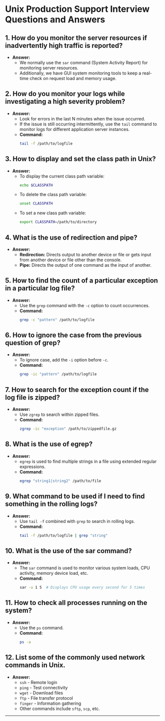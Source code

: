 # Unix Production Support Interview Questions and Answers

## 1. How do you monitor the server resources if inadvertently high traffic is reported?
- **Answer:**
  - We normally use the `sar` command (System Activity Report) for monitoring server resources.
  - Additionally, we have GUI system monitoring tools to keep a real-time check on request load and memory usage.

## 2. How do you monitor your logs while investigating a high severity problem?
- **Answer:**
  - Look for errors in the last N minutes when the issue occurred.
  - If the issue is still occurring intermittently, use the `tail` command to monitor logs for different application server instances.
  - **Command:** 
    ```bash
    tail -f /path/to/logfile
    ```

## 3. How to display and set the class path in Unix?
- **Answer:**
  - To display the current class path variable:
    ```bash
    echo $CLASSPATH
    ```
  - To delete the class path variable:
    ```bash
    unset CLASSPATH
    ```
  - To set a new class path variable:
    ```bash
    export CLASSPATH=/path/to/directory
    ```

## 4. What is the use of redirection and pipe?
- **Answer:**
  - **Redirection:** Directs output to another device or file or gets input from another device or file other than the console.
  - **Pipe:** Directs the output of one command as the input of another.

## 5. How to find the count of a particular exception in a particular log file?
- **Answer:**
  - Use the `grep` command with the `-c` option to count occurrences.
  - **Command:**
    ```bash
    grep -c "pattern" /path/to/logfile
    ```

## 6. How to ignore the case from the previous question of grep?
- **Answer:**
  - To ignore case, add the `-i` option before `-c`.
  - **Command:**
    ```bash
    grep -ic "pattern" /path/to/logfile
    ```

## 7. How to search for the exception count if the log file is zipped?
- **Answer:**
  - Use `zgrep` to search within zipped files.
  - **Command:**
    ```bash
    zgrep -ic "exception" /path/to/zippedfile.gz
    ```

## 8. What is the use of egrep?
- **Answer:**
  - `egrep` is used to find multiple strings in a file using extended regular expressions.
  - **Command:**
    ```bash
    egrep "string1|string2" /path/to/file
    ```

## 9. What command to be used if I need to find something in the rolling logs?
- **Answer:**
  - Use `tail -f` combined with `grep` to search in rolling logs.
  - **Command:**
    ```bash
    tail -f /path/to/logfile | grep "string"
    ```

## 10. What is the use of the sar command?
- **Answer:**
  - The `sar` command is used to monitor various system loads, CPU activity, memory device load, etc.
  - **Command:**
    ```bash
    sar -u 1 5  # Displays CPU usage every second for 5 times
    ```

## 11. How to check all processes running on the system?
- **Answer:**
  - Use the `ps` command.
  - **Command:**
    ```bash
    ps -a
    ```

## 12. List some of the commonly used network commands in Unix.
- **Answer:**
  - `ssh` - Remote login
  - `ping` - Test connectivity
  - `wget` - Download files
  - `ftp` - File transfer protocol
  - `finger` - Information gathering
  - Other commands include `sftp`, `scp`, etc.

---

